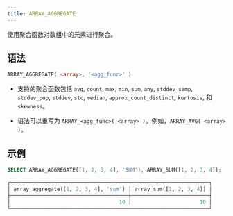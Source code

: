 ```yaml
---
title: ARRAY_AGGREGATE
---
```


使用聚合函数对数组中的元素进行聚合。

## 语法

```sql
ARRAY_AGGREGATE( <array>, '<agg_func>' )
```

- 支持的聚合函数包括 `avg`, `count`, `max`, `min`, `sum`, `any`, `stddev_samp`, `stddev_pop`, `stddev`, `std`, `median`, `approx_count_distinct`, `kurtosis`, 和 `skewness`。

- 语法可以重写为 `ARRAY_<agg_func>( <array> )`。例如，`ARRAY_AVG( <array> )`。

## 示例

```sql
SELECT ARRAY_AGGREGATE([1, 2, 3, 4], 'SUM'), ARRAY_SUM([1, 2, 3, 4]);

┌────────────────────────────────────────────────────────────────┐
│ array_aggregate([1, 2, 3, 4], 'sum') │ array_sum([1, 2, 3, 4]) │
├──────────────────────────────────────┼─────────────────────────┤
│                                   10 │                      10 │
└────────────────────────────────────────────────────────────────┘
```
